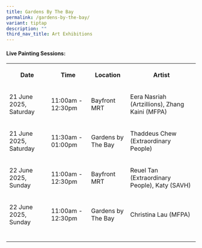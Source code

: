 ```yaml
---
title: Gardens By The Bay
permalink: /gardens-by-the-bay/
variant: tiptap
description: ""
third_nav_title: Art Exhibitions
---
```

<p></p>
<h4>Live Painting Sessions:</h4>
<table style="minWidth: 100px">
<colgroup>
<col>
<col>
<col>
<col>
</colgroup>
<tbody>
<tr>
<th rowspan="1" colspan="1">
<p>Date</p>
</th>
<th rowspan="1" colspan="1">
<p>Time</p>
</th>
<th rowspan="1" colspan="1">
<p>Location</p>
</th>
<th rowspan="1" colspan="1">
<p>Artist</p>
</th>
</tr>
<tr>
<td rowspan="1" colspan="1">
<p>21 June 2025, Saturday</p>
</td>
<td rowspan="1" colspan="1">
<p>11:00am - 12:30pm</p>
</td>
<td rowspan="1" colspan="1">
<p>Bayfront MRT</p>
</td>
<td rowspan="1" colspan="1">
<p>Eera Nasriah (Artzillions), Zhang Kaini (MFPA)</p>
</td>
</tr>
<tr>
<td rowspan="1" colspan="1">
<p>21 June 2025, Saturday</p>
</td>
<td rowspan="1" colspan="1">
<p>11:30am - 01:00pm</p>
</td>
<td rowspan="1" colspan="1">
<p>Gardens by The Bay</p>
</td>
<td rowspan="1" colspan="1">
<p>Thaddeus Chew (Extraordinary People)</p>
</td>
</tr>
<tr>
<td rowspan="1" colspan="1">
<p>22 June 2025, Sunday</p>
</td>
<td rowspan="1" colspan="1">
<p>11:00am - 12:30pm</p>
</td>
<td rowspan="1" colspan="1">
<p>Bayfront MRT</p>
</td>
<td rowspan="1" colspan="1">
<p>Reuel Tan (Extraordinary People), Katy (SAVH)</p>
</td>
</tr>
<tr>
<td rowspan="1" colspan="1">
<p>22 June 2025, Sunday</p>
</td>
<td rowspan="1" colspan="1">
<p>11:00am - 12:30pm</p>
</td>
<td rowspan="1" colspan="1">
<p>Gardens by The Bay</p>
</td>
<td rowspan="1" colspan="1">
<p>Christina Lau (MFPA)</p>
</td>
</tr>
<tr>
<td rowspan="1" colspan="1">
<p></p>
</td>
<td rowspan="1" colspan="1">
<p></p>
</td>
<td rowspan="1" colspan="1">
<p></p>
</td>
<td rowspan="1" colspan="1">
<p></p>
</td>
</tr>
</tbody>
</table>
<p></p>